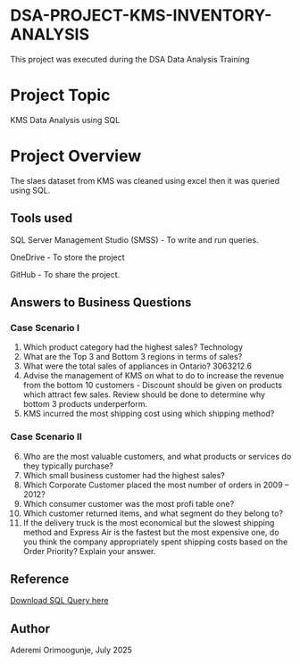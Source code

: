# DSA-PROJECT-KMS-INVENTORY-ANALYSIS
This project was executed during the DSA Data Analysis Training

# Project Topic
KMS Data Analysis using SQL

# Project Overview
The slaes dataset from KMS was cleaned using excel then it was queried using SQL.

## Tools used
SQL Server Management Studio (SMSS) - To write and run queries.

OneDrive - To store the project

GitHub - To share the project.

## Answers to Business Questions
### Case Scenario I
1. Which product category had the highest sales? Technology
2. What are the Top 3 and Bottom 3 regions in terms of sales?
3. What were the total sales of appliances in Ontario? 3063212.6
4. Advise the management of KMS on what to do to increase the revenue from the bottom 10 customers - Discount should be given on products which attract few sales. Review should be done to determine why bottom 3 products underperform. 
5. KMS incurred the most shipping cost using which shipping method?
   
### Case Scenario II
6. Who are the most valuable customers, and what products or services do they typically purchase?
7. Which small business customer had the highest sales?
8. Which Corporate Customer placed the most number of orders in 2009 – 2012?
9. Which consumer customer was the most profi table one?
10. Which customer returned items, and what segment do they belong to?
11. If the delivery truck is the most economical but the slowest shipping method and Express Air is the fastest but the most expensive one, do you think the company appropriately spent shipping costs based on the Order Priority? Explain your answer. 

## Reference
[Download SQL Query here](https://1drv.ms/u/c/d5bcb49ac4662299/Efv0dDEu3oNHlLU0fE1RfeEBlf8Cwpc184nIr7pZ8VFZng?e=7zEZKz) 

## Author
Aderemi Orimoogunje, July 2025
